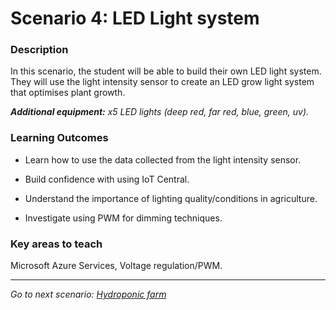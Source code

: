 # **Scenario 4: LED Light system**

### **Description**

In this scenario, the student will be able to build their own LED light system. 
They will use the light intensity sensor to create an LED grow light system that optimises plant growth.

_**Additional equipment:** x5 LED lights (deep red, far red, blue, green, uv)._

### **Learning Outcomes**

- Learn how to use the data collected from the light intensity sensor.

- Build confidence with using IoT Central.

- Understand the importance of lighting quality/conditions in agriculture.

- Investigate using PWM for dimming techniques.

### **Key areas to teach**

Microsoft Azure Services, Voltage regulation/PWM.

<hr>

*Go to next scenario: [Hydroponic farm](./5.-Hydroponic_farm.md)*
